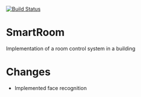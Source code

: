 [![Build Status](https://travis-ci.com/SmartRoomCorporation/SmartRoom.svg?branch=main)](https://travis-ci.com/SmartRoomCorporation/SmartRoom)

# SmartRoom
Implementation of a room control system in a building
# Changes
- Implemented face recognition

